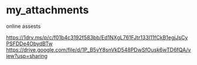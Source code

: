 # my_attachments
online assests 

  
https://1drv.ms/p/c/f01b4c3192f583bb/Ed1NXgL761FJtr133I11fCkB1egjJsCyPSFDDe4ObydBTw
https://drive.google.com/file/d/1P_B5vY8snVkD548PDwSfOusk6wTD6fQA/view?usp=sharing
